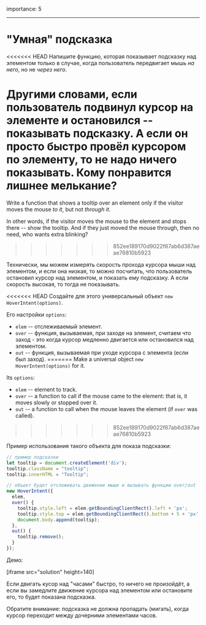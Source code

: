 importance: 5

---

# "Умная" подсказка

<<<<<<< HEAD
Напишите функцию, которая показывает подсказку над элементом только в случае, когда пользователь передвигает мышь *на него*, но не *через него*.

Другими словами, если пользователь подвинул курсор на элементе и остановился -- показывать подсказку. А если он просто быстро провёл курсором по элементу, то не надо ничего показывать. Кому понравится лишнее мелькание?
=======
Write a function that shows a tooltip over an element only if the visitor moves the mouse *to it*, but not *through it*.

In other words, if the visitor moves the mouse to the element and stops there -- show the tooltip. And if they just moved the mouse through, then no need, who wants extra blinking?
>>>>>>> 852ee189170d9022f67ab6d387aeae76810b5923

Технически, мы можем измерять скорость прохода курсора мыши над элементом, и если она низкая, то можно посчитать, что пользователь остановил курсор над элементом, и показать ему подсказку. А если скорость высокая, то тогда не показывать.

<<<<<<< HEAD
Создайте для этого универсальный объект `new HoverIntent(options)`.

Его настройки `options`:
- `elem` -- отслеживаемый элемент.
- `over` -- функция, вызываемая, при заходе на элемент, считаем что заход - это когда курсор медленно двигается или остановился над элементом.
- `out` -- функция, вызываемая при уходе курсора с элемента (если был заход).
=======
Make a universal object `new HoverIntent(options)` for it.

Its `options`:
- `elem` -- element to track.
- `over` -- a function to call if the mouse came to the element: that is, it moves slowly or stopped over it.
- `out` -- a function to call when the mouse leaves the element (if `over` was called).
>>>>>>> 852ee189170d9022f67ab6d387aeae76810b5923

Пример использования такого объекта для показа подсказки:

```js
// пример подсказки
let tooltip = document.createElement('div');
tooltip.className = "tooltip";
tooltip.innerHTML = "Tooltip";

// объект будет отслеживать движение мыши и вызывать функции over/out
new HoverIntent({
  elem,
  over() {
    tooltip.style.left = elem.getBoundingClientRect().left + 'px';
    tooltip.style.top = elem.getBoundingClientRect().bottom + 5 + 'px';
    document.body.append(tooltip);
  },
  out() {
    tooltip.remove();
  }
});
```

Демо:

[iframe src="solution" height=140]

Если двигать кусор над "часами" быстро, то ничего не произойдёт, а если вы замедлите движение курсора над элементом или остановите его, то будет показана подсказка.

Обратите внимание: подсказка не должна пропадать (мигать), когда курсор переходит между дочерними элементами часов.
